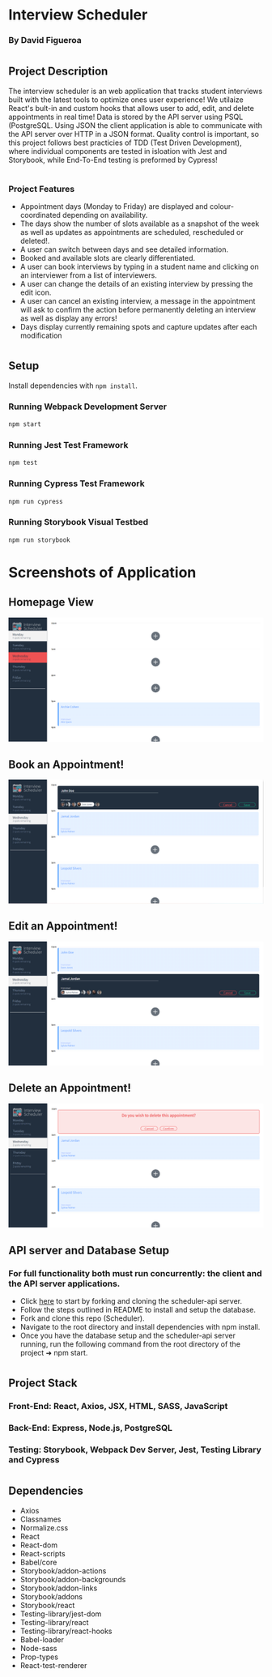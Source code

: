 # Interview Scheduler
### By David Figueroa
#
## Project Description
The interview scheduler is an web application that tracks student interviews built with the latest tools to optimize ones user experience! We utilaize React's bult-in and custom hooks that allows user to add, edit, and delete appointments in real time! Data is stored by the API server using PSQL (PostgreSQL. Using JSON the client application is able to communicate with the API server over HTTP in a JSON format. Quality control is important, so this project follows best practicies of TDD (Test Driven Development), where individual components are tested in isloation with Jest and Storybook, while End-To-End testing is preformed by Cypress!
#
### Project Features
- Appointment days (Monday to Friday) are displayed and colour-coordinated depending on availability.
- The days show the number of slots available as a snapshot of the week as well as updates as appointments are scheduled, rescheduled or deleted!.
- A user can switch between days and see detailed information.
- Booked and available slots are clearly differentiated.
- A user can book interviews by typing in a student name and clicking on an interviewer from a list of interviewers.
- A user can change the details of an existing interview by pressing the edit icon.
- A user can cancel an existing interview, a message in the appointment will ask to confirm the action before permanently deleting an interview as well as display any errors!
- Days display currently remaining spots and capture updates after each modification
#
## Setup

Install dependencies with `npm install`.

### Running Webpack Development Server

```sh
npm start
```

### Running Jest Test Framework

```sh
npm test
```

### Running Cypress Test Framework

```sh
npm run cypress
```

### Running Storybook Visual Testbed

```sh
npm run storybook
```
# Screenshots of Application
## Homepage View

![Homepage](https://github.com/Figgypop/scheduler/blob/master/docs/Homepage_Scheduler.png?raw=true)


## Book an Appointment!
![Book Appointment](https://github.com/Figgypop/scheduler/blob/master/docs/Book_Appointment_Scheduler.png?raw=true)


## Edit an Appointment!
![Edit Appointment](https://github.com/Figgypop/scheduler/blob/master/docs/Edit_Appointment_Scheduler.png?raw=true)



## Delete an Appointment!
![Delete Appointment](https://github.com/Figgypop/scheduler/blob/master/docs/Delete_Appointment_Scheduler.png?raw=true)



## API server and Database Setup
### For full functionality both must run concurrently: the client and the API server applications.
- Click [here](https://github.com/lighthouse-labs/scheduler-api) to start by forking and cloning the scheduler-api server.
- Follow the steps outlined in README to install and setup the database.
- Fork and clone this repo (Scheduler).
- Navigate to the root directory and install dependencies with npm install.
- Once you have the database setup and the scheduler-api server running, run the following command from the root directory of the project ➜ npm start.
#
## Project Stack
### Front-End: React, Axios, JSX, HTML, SASS, JavaScript

### Back-End: Express, Node.js, PostgreSQL

### Testing: Storybook, Webpack Dev Server, Jest, Testing Library and Cypress

#
## Dependencies
- Axios
- Classnames
- Normalize.css
- React
- React-dom
- React-scripts
- Babel/core
- Storybook/addon-actions
- Storybook/addon-backgrounds
- Storybook/addon-links
- Storybook/addons
- Storybook/react
- Testing-library/jest-dom
- Testing-library/react
- Testing-library/react-hooks
- Babel-loader
- Node-sass
- Prop-types
- React-test-renderer